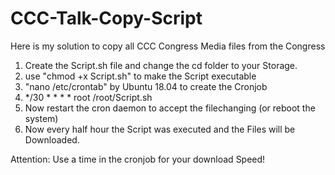# CCC-Talk-Copy-Script
Here is my solution to copy all CCC Congress Media files from the Congress

1. Create the Script.sh file and change the cd folder to your Storage.
2. use "chmod +x Script.sh" to make the Script executable
3. "nano /etc/crontab" by Ubuntu 18.04 to create the Cronjob
4. */30 * * * * root /root/Script.sh
5. Now restart the cron daemon to accept the filechanging (or reboot the system)
6. Now every half hour the Script was executed and the Files will be Downloaded.

Attention: Use a time in the cronjob for your download Speed!
